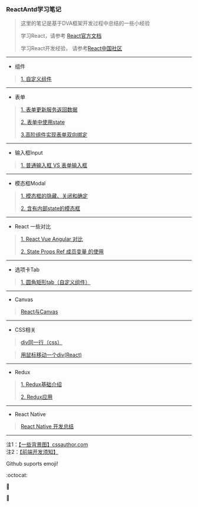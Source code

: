 ### ReactAntd学习笔记
>这里的笔记是基于DVA框架开发过程中总结的一些小经验
>
>学习React，请参考   [React官方文档](https://reactjs.org/docs/react-api.html)
>
>学习React开发经验， 请参考[React中国社区](http://react-china.org/)

---

* 组件
>[1. 自定义组件](https://github.com/sheenden0722/ReactAntdNotes/tree/master/ComponentModule)
---
* 表单
>[1. 表单更新服务返回数据](https://github.com/sheenden0722/ReactAntdNotes/tree/master/Form/formUpdata)
>
>[2. 表单中使用state](https://github.com/sheenden0722/ReactAntdNotes/tree/master/Form/formUseState)
>
>[3.高阶组件实现表单双向绑定](https://github.com/sheenden0722/ReactAntdNotes/tree/master/Form/formHighLevelDataBind)
---
* 输入框Input
>[1. 普通输入框 VS 表单输入框](https://github.com/sheenden0722/ReactAntdNotes/tree/master/Input)
---
* 模态框Modal
>[1. 模态框的隐藏、关闭和确定](https://github.com/sheenden0722/ReactAntdNotes/tree/master/Modal/hideAndCloseModal)
>
>[2. 含有内部state的模态框](https://github.com/sheenden0722/ReactAntdNotes/tree/master/Modal/innerStateModal)
---
* React 一些对比
>[1. React Vue Angular 对比](https://github.com/sheenden0722/ReactAntdNotes/tree/master/ReactVueAngular)
>
>[2. State Props Ref 成员变量 的使用](https://github.com/sheenden0722/ReactAntdNotes/tree/master/StatePropsRef)
---
* 选项卡Tab
>[1. 圆角矩形tab（自定义组件）](https://github.com/sheenden0722/ReactAntdNotes/tree/master/Tabs/squareTab)

------

- Canvas

> [React与Canvas](https://github.com/sheenden0722/ReactAntdNotes/tree/master/Canvas)
---
- CSS相关

> [div同一行（css）](https://github.com/sheenden0722/ReactAntdNotes/tree/master/CSSrelate/cssLayout)

> [用鼠标移动一个div(React)](https://github.com/sheenden0722/ReactAntdNotes/tree/master/CSSrelate/moveDiv)

---

* Redux

> [1. Redux基础介绍](https://github.com/sheenden0722/ReactAntdNotes/tree/master/Redux/reduxIntro)
>
> [2. Redux应用](https://github.com/sheenden0722/ReactAntdNotes/tree/master/Redux/reduxApply)

---

* React Native

> [React Native 开发总结](https://github.com/sheenden0722/ReactAntdNotes/tree/master/RN)
---
注1：[【一些背景图】cssauthor.com](https://cssauthor.com/)  
注2：[【前端开发须知】](https://github.com/sheenden0722/ReactAntdNotes/blob/master/Questions-and-Answers.md)



Github suports emoji!

:octocat:

:japanese_ogre:

:octopus:















